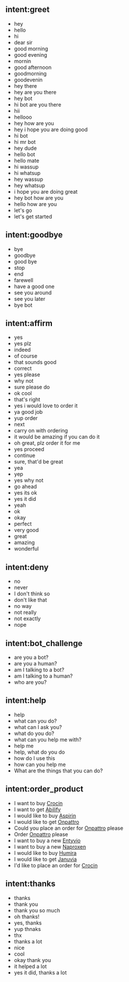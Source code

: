 <!-- @format -->

## intent:greet

- hey
- hello
- hi
- dear sir
- good morning
- good evening
- mornin
- good afternoon
- goodmorning
- goodevenin
- hey there
- hey are you there
- hey bot
- hi bot are you there
- hii
- hellooo
- hey how are you
- hey i hope you are doing good
- hi bot
- hi mr bot
- hey dude
- hello bot
- hello mate
- hi wassup
- hi whatsup
- hey wassup
- hey whatsup
- i hope you are doing great
- hey bot how are you
- hello how are you
- let's go
- let's get started

## intent:goodbye

- bye
- goodbye
- good bye
- stop
- end
- farewell
- have a good one
- see you around
- see you later
- bye bot

## intent:affirm

- yes
- yes plz
- indeed
- of course
- that sounds good
- correct
- yes please
- why not
- sure please do
- ok cool
- that's right
- yes i would love to order it
- ya good job
- yup order
- next
- carry on with ordering
- it would be amazing if you can do it
- oh great, plz order it for me
- yes proceed
- continue
- sure, that'd be great
- yea
- yep
- yes why not
- go ahead
- yes its ok
- yes it did
- yeah
- ok
- okay
- perfect
- very good
- great
- amazing
- wonderful

## intent:deny

- no
- never
- I don't think so
- don't like that
- no way
- not really
- not exactly
- nope

<!--
## intent:mood_unhappy
- sad
- very sad
- unhappy
- bad
- very bad
- awful
- terrible
- not very good
- extremely sad
- so sad -->

## intent:bot_challenge

- are you a bot?
- are you a human?
- am I talking to a bot?
- am I talking to a human?
- who are you?

## intent:help

- help
- what can you do?
- what can I ask you?
- what do you do?
- what can you help me with?
- help me
- help, what do you do
- how do I use this
- how can you help me
- What are the things that you can do?

## intent:order_product

- I want to buy [Crocin](product)
- I want to get [Abilify](product)
- I would like to buy [Aspirin](product)
- I would like to get [Onpattro](product)
- Could you place an order for [Onpattro](product) please
- Order [Onpattro](product) please
- I want to buy a new [Entyvio](product)
- I want to buy a new [Naproxen](product)
- I would like to buy [Humira](product)
- I would like to get [Januvia](product)
- I'd like to place an order for [Crocin](product)

## intent:thanks

- thanks
- thank you
- thank you so much
- oh thanks!
- yes, thanks
- yup thnaks
- thx
- thanks a lot
- nice
- cool
- okay thank you
- it helped a lot
- yes it did, thanks a lot

<!-- ## intent: find_pharma

- find pharmacies near me
- local pharma
- hospitals near me
- drug stores near me -->
